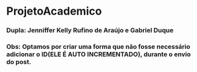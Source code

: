 # ProjetoAcademico

### Dupla: Jenniffer Kelly Rufino de Araújo e Gabriel Duque
### Obs: Optamos por criar uma forma que não fosse necessário adicionar o ID(ELE É AUTO INCREMENTADO), durante o envio do post.
